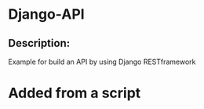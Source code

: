 # Django-API

## Description:
Example for build an API by using Django RESTframework
# Added from a script
